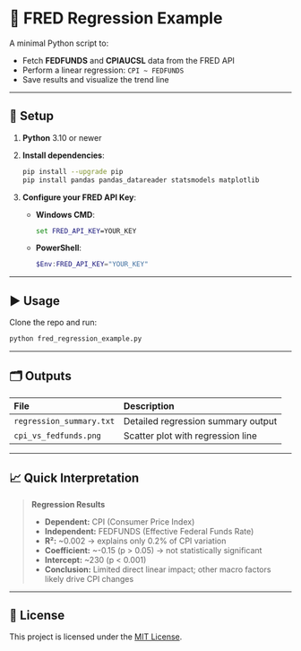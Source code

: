 # 🚀 FRED Regression Example

A minimal Python script to:

* Fetch **FEDFUNDS** and **CPIAUCSL** data from the FRED API
* Perform a linear regression: `CPI ~ FEDFUNDS`
* Save results and visualize the trend line

---

## 🔧 Setup

1. **Python** 3.10 or newer
2. **Install dependencies**:

   ```bash
   pip install --upgrade pip
   pip install pandas pandas_datareader statsmodels matplotlib
   ```
3. **Configure your FRED API Key**:

   * **Windows CMD**:

     ```bat
     set FRED_API_KEY=YOUR_KEY
     ```
   * **PowerShell**:

     ```powershell
     $Env:FRED_API_KEY="YOUR_KEY"
     ```

---

## ▶️ Usage

Clone the repo and run:

```bash
python fred_regression_example.py
```

---

## 🗂️ Outputs

| File                     | Description                        |
| :----------------------- | :--------------------------------- |
| `regression_summary.txt` | Detailed regression summary output |
| `cpi_vs_fedfunds.png`    | Scatter plot with regression line  |

---

## 📈 Quick Interpretation

> **Regression Results**
>
> * **Dependent:** CPI (Consumer Price Index)
> * **Independent:** FEDFUNDS (Effective Federal Funds Rate)
> * **R²:** \~0.002 → explains only 0.2% of CPI variation
> * **Coefficient:** \~-0.15 (p > 0.05) → not statistically significant
> * **Intercept:** \~230 (p < 0.001)
> * **Conclusion:** Limited direct linear impact; other macro factors likely drive CPI changes

---

## 📜 License

This project is licensed under the [MIT License](LICENSE).
